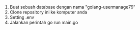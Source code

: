 
1.  Buat sebuah database dengan nama "golang-usermanage79"
2.  Clone repository ini ke komputer anda
3.  Setting .env
4.  Jalankan perintah go run main.go
